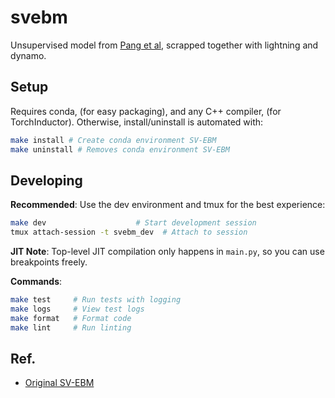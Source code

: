 # svebm
Unsupervised model from [Pang et al](https://openreview.net/forum?id=-pLftu7EpXz), scrapped together with lightning and dynamo.

## Setup

Requires conda, (for easy packaging), and any C++ compiler, (for TorchInductor). Otherwise, install/uninstall is automated with:
```bash
make install # Create conda environment SV-EBM
make uninstall # Removes conda environment SV-EBM
```

## Developing

**Recommended**: Use the dev environment and tmux for the best experience:

```bash
make dev                    # Start development session
tmux attach-session -t svebm_dev  # Attach to session
```

**JIT Note**: Top-level JIT compilation only happens in `main.py`, so you can use breakpoints freely.

**Commands**:
```bash
make test     # Run tests with logging
make logs     # View test logs  
make format   # Format code
make lint     # Run linting
```

## Ref.

- [Original SV-EBM](https://openreview.net/forum?id=-pLftu7EpXz)